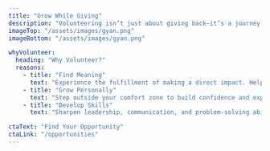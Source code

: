 ```yaml
---
title: "Grow While Giving"
description: "Volunteering isn’t just about giving back—it’s a journey of self-discovery. By engaging in diverse activities, you’ll uncover what truly motivates you, whether it’s mentoring students, tackling community challenges, or leading initiatives."
imageTop: "/assets/images/gyan.png"
imageBottom: "/assets/images/gyan.png"

whyVolunteer:
  heading: "Why Volunteer?"
  reasons:
    - title: "Find Meaning"
      text: "Experience the fulfillment of making a direct impact. Helping students overcome obstacles and achieve goals creates a lasting sense of purpose."
    - title: "Grow Personally"
      text: "Step outside your comfort zone to build confidence and explore new passions."
    - title: "Develop Skills"
      text: "Sharpen leadership, communication, and problem-solving abilities—skills that enrich both your career and personal life."

ctaText: "Find Your Opportunity"
ctaLink: "/opportunities"
---
```





























<!-- ---
title: "Grow While Giving"
description: "Volunteering isn’t just about giving back—it’s a journey of self-discovery. By engaging in diverse activities, you’ll uncover what truly motivates you, whether it’s mentoring students, tackling community challenges, or leading initiatives."
imageTop: "/assets/images/gyan.png"
imageBottom: "/assets/images/gyan.png"

whyVolunteer:
  heading: "Why Volunteer?"
  reasons:
    - title: "Find Meaning"
      text: "Experience the fulfillment of making a direct impact. Helping students overcome obstacles and achieve goals creates a lasting sense of purpose."
    - title: "Grow Personally"
      text: "Step outside your comfort zone to build confidence and explore new passions."
    - title: "Develop Skills"
      text: "Sharpen leadership, communication, and problem-solving abilities—skills that enrich both your career and personal life."
ctaText: "Find Your Opportunity"
ctaLink: "/opportunities"
--- -->
